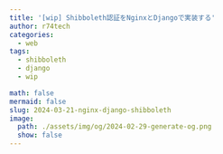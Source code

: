```yaml
---
title: '[wip] Shibboleth認証をNginxとDjangoで実装する'
author: r74tech
categories:
  - web
tags:
  - shibboleth
  - django
  - wip

math: false
mermaid: false
slug: 2024-03-21-nginx-django-shibboleth
image:
  path: ./assets/img/og/2024-02-29-generate-og.png
  show: false
---
```

